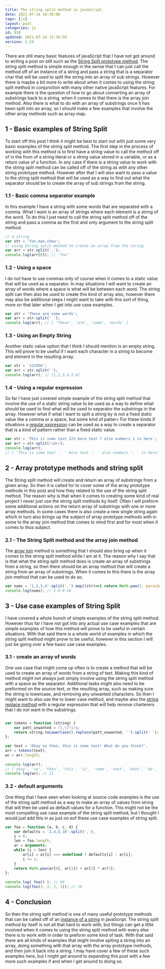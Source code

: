 ```yaml
---
title: The string split method in javaScript
date: 2021-07-14 10:39:00
tags: [js]
layout: post
categories: js
id: 910
updated: 2021-07-14 15:39:59
version: 1.24
---
```


There are still many basic features of javaScript that I have not got around to writing a post on still such as the [String Split prototype method](https://developer.mozilla.org/en-US/docs/Web/JavaScript/Reference/Global_Objects/String/split). The string split method is simple enough in the sense that I can just call the method off of an instance of a string and pass a string that is a separator char that will be used to split the string into an array of sub strings. However there is maybe a bit more to write about when it comes to using the string split method in conjunction with many other native javaScript features. For example there is the question of how to go about converting an array of substrings back to a string, when it comes to that there is the array join method. Also there is what to do with an array of substrings once it has been split into an array, so I should make a few examples that involve the other array methods such as array map.

<!-- more -->


## 1 - Basic examples of String Split

To start off this post I think it might be best to start out with just some very basic examples of the string split method. The first step in the process of working with this method is to first have a string value to call the method off of in the from of a string literal or a string value stored in a variable, or as a return value of a function. In any case if there is a string value to work with the string split method can be called off of the string as with any other string prototype method. However after that I will also want to pass a value to the string split method that will be used as a way to find out what the separator should be to create the array of sub strings from the string.

### 1.1 - Basic comma separator example

In this example I have a string with some words that are separated with a comma. What I want is an array of strings where each element is a string of the word. To do this I just need to call the string split method off of the string and pass a comma as the first and only argument to the string split method.

```js
// a string
var str = 'foo,man,chew';
// using String split method to create an array from the string
var arr = str.split(',');
console.log(arr[0]); // 'foo'
```

### 1.2 - Using a space

I do not have to use commas only of course when it comes to a static value that will be used as a separator. In may situations I will want to create an array of words where a space is what will be between each word. The string split can then also be used to create this kind of array also, however there may also be additional steps I might want to take with this sort of thing, more on that later when I get into use case examples.

```js
var str = 'These are some words';
var arr = str.split(' ');
console.log(arr); // [ 'These', 'are', 'some', 'words' ]
```

### 1.3 - Using an Empty String

Another static value option that I think I should mention is an empty string. This will prove to be useful if I want each character in a string to become and element in the resulting array.

```js
var str = '123456';
var arr = str.split('');
console.log(arr); // [1,2,3,4,5,6]
```

### 1.4 - Using a regular expression

So far I have just covered simple example of the string split method that involve the use of a static string value to be used as a way to define what should be used to find what will be used to separator the substrings in the array. However what if what I want to split a string by is not a fixed static value like a comma or a space, but some kind of patter> For these kinds if situations a [regular expression](/2019/03/20/js-regex/) can be used as a way to create a separator that is a kind of pattern rather than a fixed static value.

```js
var str = 'This is some text 123 more text 7 also numbers 1 in here';
var arr = str.split(/\d+/);
console.log(arr);
// [ 'This is some text ', ' more text ', ' also numbers ', ' in here' ]
```

## 2 - Array prototype methods and string split

The String split method will create and return an array of substrings from a given array. So then it is called for to cover some of the array prototype methods in this post and how they related to the use of the string split method. The reason why is that when it comes to creating some kind of real project I never just use the string split methods by itself. Often I will preform some additional actions on the return array of substrings with one or more array methods. In some cases there is also create a new single string again which in turn also brings up the subject of array prototype methods with in some to the array join method that comes to mind first and for most when it comes to thus subject.

### 2.1 - The String Split method and the array join method

The [array join](/2020/03/09/js-array-join/) method is something that I should also bring up when it comes to the string split method while I am at it. The reason why I say that is that what the string split method does is create an array of substrings from a string, so then there should be an array method that will create a string from an array of substrings. When it comes to this there is the array join method that can be used to do so.

```js
var nums = '1,2,3,4'.split(',').map((str)=>{ return Math.pow(2, parseInt(str))}).join('-');
console.log(nums); // 2-4-8-16
```

## 3 - Use case examples of String Split

I have covered a whole bunch of simple examples of the string split method. However thus far I have not got into any actual use case examples that are simple examples of how this method will prove to be useful in certain situations. With that said there is a whole world of examples in which the string split method might prove to be useful, however in this section I will just be going over a few basic use case examples.

### 3.1 - create an array of words

One use case that might come up often is to create a method that will be used to create an array of words from a string of text. Making this kind of method might not always just simply involve using the string split method with a space as the separator. Additional tasks might also need to be preformed on the source text, or the resulting array, such as making sure the string is lowercase, and removing any unwanted characters. So then I might want to also use the to lower case method, and maybe also the [string replace method](/2019/04/08/js-string-replace/) with a regular expression that will help remove charterers that I do not want in the substrings.

```js

var tokens = function (string) {
    var patt_unwanted = /[,\?!]/g;
    return string.toLowerCase().replace(patt_unwanted, '').split(' ');
};
 
var text = 'Okay so then, this is some text! What do you think?',
arr = tokens(text),
wc = arr.length;
 
console.log(arr); 
// ['okay', 'so', 'then', 'this', 'is', 'some', 'text', 'what', 'do', 'you', 'think']
console.log(wc); // 11
```

### 3.2 - default arguments

One thing that I have seen when looking at source code examples is the use of the string split method as a way to make an array of values from string that will then be used as default values for a function. This might not be the most compelling use case example of the string split method, but I thought I would just add this in as just on eof these use case examples of string split.

```js
var foo = function (a, b, c, d) {
    var defaults = '2,4,5,10'.split(','),
    i = 0,
    len = foo.length,
    ar = arguments;
    while (i < len) {
        ar[i] = ar[i] === undefined ? defaults[i] : ar[i];
        i += 1;
    }
    return Math.pow(ar[0], ar[1]) + ar[2] * ar[3];
};
 
console.log( foo() ); // 66
console.log(foo(3, 2, 1, 1)); // 10
```

## 4 - Conclusion

So then the string split method is one of many useful prototype methods that can be called off of an [instance of a string](/2019/01/25/js-javascript-string/) in javaScript. The string split method by itself is not all that hard to work with, but things can get a little involved when it comes to using the string split method with every else there is to work with in order to preform some kind of task. With that said there are all kinds of examples that might involve spiting a string into an array, doing something with that array with the array prototype methods, and then join it back into a string. I may have cover a few of these such examples here, but I might get around to expanding this post with a few more such examples if and when I get around to doing so.